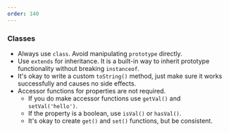 ```yaml
---
order: 140
---
```


### Classes

* Always use `class`. Avoid manipulating `prototype` directly.
* Use `extends` for inheritance. It is a built-in way to inherit prototype functionality without breaking `instanceof`.
* It's okay to write a custom `toString()` method, just make sure it works successfully and causes no side effects.
* Accessor functions for properties are not required.
  * If you do make accessor functions use `getVal()` and `setVal('hello')`.
  * If the property is a boolean, use `isVal()` or `hasVal()`.
  * It's okay to create `get()` and `set()` functions, but be consistent.